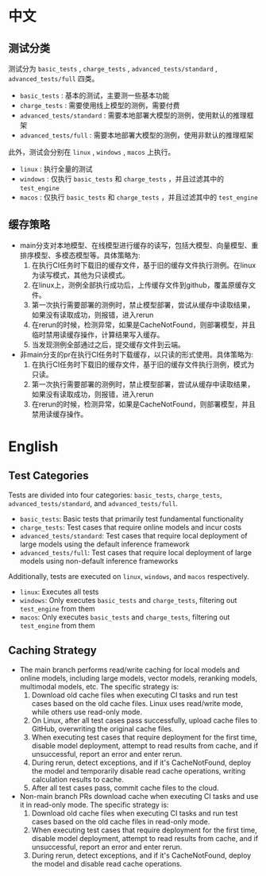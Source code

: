 # 中文

## 测试分类

测试分为 `basic_tests` , `charge_tests` , `advanced_tests/standard` , `advanced_tests/full` 四类。

- `basic_tests` : 基本的测试，主要测一些基本功能
- `charge_tests` : 需要使用线上模型的测例，需要付费
- `advanced_tests/standard` : 需要本地部署大模型的测例，使用默认的推理框架
- `advanced_tests/full` : 需要本地部署大模型的测例，使用非默认的推理框架

此外，测试会分别在 `linux` , `windows` , `macos` 上执行。

- `linux` : 执行全量的测试
- `windows` : 仅执行 `basic_tests` 和 `charge_tests` ，并且过滤其中的 `test_engine`
- `macos` : 仅执行 `basic_tests` 和 `charge_tests` ，并且过滤其中的 `test_engine`

## 缓存策略

- main分支对本地模型、在线模型进行缓存的读写，包括大模型、向量模型、重排序模型、多模态模型等。具体策略为:
  1. 在执行CI任务时下载旧的缓存文件，基于旧的缓存文件执行测例。在linux为读写模式，其他为只读模式。
  2. 在linux上，测例全部执行成功后，上传缓存文件到github，覆盖原缓存文件。
  3. 第一次执行需要部署的测例时，禁止模型部署，尝试从缓存中读取结果，如果没有读取成功，则报错，进入rerun
  4. 在rerun的时候，检测异常，如果是CacheNotFound，则部署模型，并且临时禁用读缓存操作，计算结果写入缓存。
  5. 当发现测例全部通过之后，提交缓存文件到云端。
- 非main分支的pr在执行CI任务时下载缓存，以只读的形式使用。具体策略为:
  1. 在执行CI任务时下载旧的缓存文件，基于旧的缓存文件执行测例，模式为只读。
  2. 第一次执行需要部署的测例时，禁止模型部署，尝试从缓存中读取结果，如果没有读取成功，则报错，进入rerun
  3. 在rerun的时候，检测异常，如果是CacheNotFound，则部署模型，并且禁用读缓存操作。
  

# English
## Test Categories

Tests are divided into four categories: `basic_tests`, `charge_tests`, `advanced_tests/standard`, and `advanced_tests/full`.

- `basic_tests`: Basic tests that primarily test fundamental functionality
- `charge_tests`: Test cases that require online models and incur costs
- `advanced_tests/standard`: Test cases that require local deployment of large models using the default inference framework
- `advanced_tests/full`: Test cases that require local deployment of large models using non-default inference frameworks

Additionally, tests are executed on `linux`, `windows`, and `macos` respectively.

- `linux`: Executes all tests
- `windows`: Only executes `basic_tests` and `charge_tests`, filtering out `test_engine` from them
- `macos`: Only executes `basic_tests` and `charge_tests`, filtering out `test_engine` from them

## Caching Strategy

- The main branch performs read/write caching for local models and online models, including large models, vector models, reranking models, multimodal models, etc. The specific strategy is:
  1. Download old cache files when executing CI tasks and run test cases based on the old cache files. Linux uses read/write mode, while others use read-only mode.
  2. On Linux, after all test cases pass successfully, upload cache files to GitHub, overwriting the original cache files.
  3. When executing test cases that require deployment for the first time, disable model deployment, attempt to read results from cache, and if unsuccessful, report an error and enter rerun.
  4. During rerun, detect exceptions, and if it's CacheNotFound, deploy the model and temporarily disable read cache operations, writing calculation results to cache.
  5. After all test cases pass, commit cache files to the cloud.
- Non-main branch PRs download cache when executing CI tasks and use it in read-only mode. The specific strategy is:
  1. Download old cache files when executing CI tasks and run test cases based on the old cache files in read-only mode.
  2. When executing test cases that require deployment for the first time, disable model deployment, attempt to read results from cache, and if unsuccessful, report an error and enter rerun.
  3. During rerun, detect exceptions, and if it's CacheNotFound, deploy the model and disable read cache operations.
